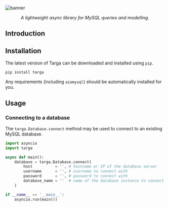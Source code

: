 ![banner](https://user-images.githubusercontent.com/90288849/151036869-f4f2b51e-e3c3-41fe-a0b6-9d8fc58c8a15.jpg)

<div align="center">
    <em>
        A lightweight async library for MySQL queries and modelling. 
    </em>
</div>

## Introduction

## Installation
The latest version of Targa can be downloaded and installed using `pip`.

```
pip install targa
```

Any requirements (including `aiomysql`) should be automatically installed for you.

## Usage
### Connecting to a database
The `targa.Database.connect` method may be used to connect to an existing MySQL database.

```Python
import asyncio
import targa

async def main():
    database = targa.Database.connect(
        host          = '', # hostname or IP of the database server
        username      = '', # username to connect with
        password      = '', # password to connect with
        database_name = ''  # name of the database instance to connect to
    )

if __name__ == '__main__':
    asyncio.run(main())
```
